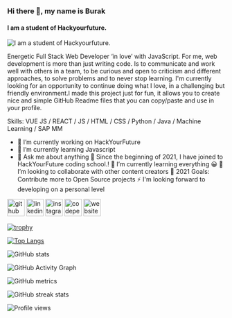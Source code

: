 ### Hi there 👋, my name is Burak
#### I am a student of Hackyourfuture. 
![I am a student of Hackyourfuture. ](https://miro.medium.com/max/3840/1*pKIjwoPgFlNqoGwe9LZTtw.jpeg)

Energetic Full Stack Web Developer ‘in love’ with JavaScript. For me, web development is more than just writing code. Is to communicate and work well with others in a team, to be curious and open to criticism and different approaches, to solve problems and to never stop learning. I'm currently looking for an opportunity to continue doing what I love, in a challenging but friendly environment.I made this project just for fun, it allows you to create nice and simple GitHub Readme files that you can copy/paste and use in your profile.

Skills: VUE JS / REACT / JS / HTML / CSS / Python / Java / Machine Learning / SAP MM

- 🔭 I’m currently working on HackYourFuture 
- 🌱 I’m currently learning Javascript 
- 💬 Ask me about anything 
🔭 Since the beginning of 2021, I have joined to HackYourFuture coding school.!
🌱 I’m currently learning everything 😀
👯 I’m looking to collaborate with other content creators
🥅 2021 Goals: Contribute more to Open Source projects
⚡ I'm looking forward to developing on a personal level

[<img src='https://cdn.jsdelivr.net/npm/simple-icons@3.0.1/icons/github.svg' alt='github' height='40'>](https://github.com/buraakkk)  [<img src='https://cdn.jsdelivr.net/npm/simple-icons@3.0.1/icons/linkedin.svg' alt='linkedin' height='40'>](https://www.linkedin.com/in/burak-işik-04a354183/)  [<img src='https://cdn.jsdelivr.net/npm/simple-icons@3.0.1/icons/instagram.svg' alt='instagram' height='40'>](https://www.instagram.com/buraakisk/)  [<img src='https://cdn.jsdelivr.net/npm/simple-icons@3.0.1/icons/codepen.svg' alt='codepen' height='40'>](https://codepen.io/buraakkk)  [<img src='https://cdn.jsdelivr.net/npm/simple-icons@3.0.1/icons/icloud.svg' alt='website' height='40'>](https://buraakkk.github.io/HYF-Module-HTMLCSSGIT/week1/basic.html)  



[![trophy](https://github-profile-trophy.vercel.app/?username=buraakkk)](https://github.com/ryo-ma/github-profile-trophy)

[![Top Langs](https://github-readme-stats.vercel.app/api/top-langs/?username=buraakkk)](https://github.com/anuraghazra/github-readme-stats)

![GitHub stats](https://github-readme-stats.vercel.app/api?username=buraakkk&show_icons=true&count_private=true)  

![GitHub Activity Graph](https://activity-graph.herokuapp.com/graph?username=buraakkk)  

![GitHub metrics](https://metrics.lecoq.io/buraakkk)  

![GitHub streak stats](https://github-readme-streak-stats.herokuapp.com/?user=buraakkk)  

![Profile views](https://gpvc.arturio.dev/buraakkk)  
